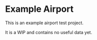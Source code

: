 # Example Airport

This is an example airport test project.

It is a WIP and contains no useful data yet.
